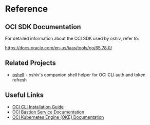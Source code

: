 # Reference

## OCI SDK Documentation

For detailed information about the OCI SDK used by oshiv, refer to:

https://docs.oracle.com/en-us/iaas/tools/go/65.78.0/

## Related Projects

- [oshell](https://github.com/cnopslabs/oshell) - oshiv's companion shell helper for OCI CLI auth and token refresh

## Useful Links

- [OCI CLI Installation Guide](https://docs.oracle.com/en-us/iaas/Content/API/SDKDocs/cliinstall.htm#Quickstart)
- [OCI Bastion Service Documentation](https://docs.oracle.com/en-us/iaas/Content/Bastion/home.htm)
- [OCI Kubernetes Engine (OKE) Documentation](https://docs.oracle.com/en-us/iaas/Content/ContEng/home.htm)